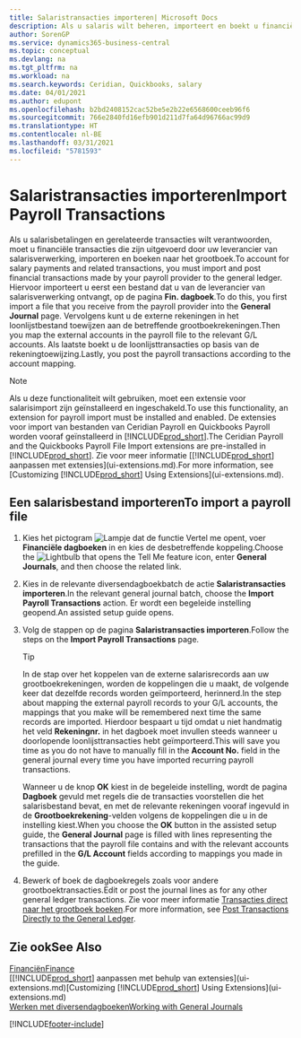 ```yaml
---
title: Salaristransacties importeren| Microsoft Docs
description: Als u salaris wilt beheren, importeert en boekt u financiële transacties vanuit uw salarisprovider naar het grootboek, met behulp van een salarisextensie zoals Ceridian of Quickbooks.
author: SorenGP
ms.service: dynamics365-business-central
ms.topic: conceptual
ms.devlang: na
ms.tgt_pltfrm: na
ms.workload: na
ms.search.keywords: Ceridian, Quickbooks, salary
ms.date: 04/01/2021
ms.author: edupont
ms.openlocfilehash: b2bd2408152cac52be5e2b22e6568600ceeb96f6
ms.sourcegitcommit: 766e2840fd16efb901d211d7fa64d96766ac99d9
ms.translationtype: HT
ms.contentlocale: nl-BE
ms.lasthandoff: 03/31/2021
ms.locfileid: "5781593"
---
```

# <a name="import-payroll-transactions"></a><span data-ttu-id="f156e-103">Salaristransacties importeren</span><span class="sxs-lookup"><span data-stu-id="f156e-103">Import Payroll Transactions</span></span>
<span data-ttu-id="f156e-104">Als u salarisbetalingen en gerelateerde transacties wilt verantwoorden, moet u financiële transacties die zijn uitgevoerd door uw leverancier van salarisverwerking, importeren en boeken naar het grootboek.</span><span class="sxs-lookup"><span data-stu-id="f156e-104">To account for salary payments and related transactions, you must import and post financial transactions made by your payroll provider to the general ledger.</span></span> <span data-ttu-id="f156e-105">Hiervoor importeert u eerst een bestand dat u van de leverancier van salarisverwerking ontvangt, op de pagina **Fin. dagboek**.</span><span class="sxs-lookup"><span data-stu-id="f156e-105">To do this, you first import a file that you receive from the payroll provider into the **General Journal** page.</span></span> <span data-ttu-id="f156e-106">Vervolgens kunt u de externe rekeningen in het loonlijstbestand toewijzen aan de betreffende grootboekrekeningen.</span><span class="sxs-lookup"><span data-stu-id="f156e-106">Then you map the external accounts in the payroll file to the relevant G/L accounts.</span></span> <span data-ttu-id="f156e-107">Als laatste boekt u de loonlijsttransacties op basis van de rekeningtoewijzing.</span><span class="sxs-lookup"><span data-stu-id="f156e-107">Lastly, you post the payroll transactions according to the account mapping.</span></span>

> [!NOTE]  
>   <span data-ttu-id="f156e-108">Als u deze functionaliteit wilt gebruiken, moet een extensie voor salarisimport zijn geïnstalleerd en ingeschakeld.</span><span class="sxs-lookup"><span data-stu-id="f156e-108">To use this functionality, an extension for payroll import must be installed and enabled.</span></span> <span data-ttu-id="f156e-109">De extensies voor import van bestanden van Ceridian Payroll en Quickbooks Payroll worden vooraf geïnstalleerd in [!INCLUDE[prod_short](includes/prod_short.md)].</span><span class="sxs-lookup"><span data-stu-id="f156e-109">The Ceridian Payroll and the Quickbooks Payroll File Import extensions are pre-installed in [!INCLUDE[prod_short](includes/prod_short.md)].</span></span> <span data-ttu-id="f156e-110">Zie voor meer informatie [[!INCLUDE[prod_short](includes/prod_short.md)] aanpassen met extensies](ui-extensions.md).</span><span class="sxs-lookup"><span data-stu-id="f156e-110">For more information, see [Customizing [!INCLUDE[prod_short](includes/prod_short.md)] Using Extensions](ui-extensions.md).</span></span>

## <a name="to-import-a-payroll-file"></a><span data-ttu-id="f156e-111">Een salarisbestand importeren</span><span class="sxs-lookup"><span data-stu-id="f156e-111">To import a payroll file</span></span>
1. <span data-ttu-id="f156e-112">Kies het pictogram ![Lampje dat de functie Vertel me opent](media/ui-search/search_small.png "Vertel me wat u wilt doen"), voer **Financiële dagboeken** in en kies de desbetreffende koppeling.</span><span class="sxs-lookup"><span data-stu-id="f156e-112">Choose the ![Lightbulb that opens the Tell Me feature](media/ui-search/search_small.png "Tell me what you want to do") icon, enter **General Journals**, and then choose the related link.</span></span>
2. <span data-ttu-id="f156e-113">Kies in de relevante diversendagboekbatch de actie **Salaristransacties importeren**.</span><span class="sxs-lookup"><span data-stu-id="f156e-113">In the relevant general journal batch, choose the **Import Payroll Transactions** action.</span></span> <span data-ttu-id="f156e-114">Er wordt een begeleide instelling geopend.</span><span class="sxs-lookup"><span data-stu-id="f156e-114">An assisted setup guide opens.</span></span>
3. <span data-ttu-id="f156e-115">Volg de stappen op de pagina **Salaristransacties importeren**.</span><span class="sxs-lookup"><span data-stu-id="f156e-115">Follow the steps on the **Import Payroll Transactions** page.</span></span>

    > [!TIP]  
    >   <span data-ttu-id="f156e-116">In de stap over het koppelen van de externe salarisrecords aan uw grootboekrekeningen, worden de koppelingen die u maakt, de volgende keer dat dezelfde records worden geïmporteerd, herinnerd.</span><span class="sxs-lookup"><span data-stu-id="f156e-116">In the step about mapping the external payroll records to your G/L accounts, the mappings that you make will be remembered next time the same records are imported.</span></span> <span data-ttu-id="f156e-117">Hierdoor bespaart u tijd omdat u niet handmatig het veld **Rekeningnr.** in het dagboek moet invullen steeds wanneer u doorlopende loonlijsttransacties hebt geïmporteerd.</span><span class="sxs-lookup"><span data-stu-id="f156e-117">This will save you time as you do not have to manually fill in the **Account No.** field in the general journal every time you have imported recurring payroll transactions.</span></span>   

    <span data-ttu-id="f156e-118">Wanneer u de knop **OK** kiest in de begeleide instelling, wordt de pagina **Dagboek** gevuld met regels die de transacties voorstellen die het salarisbestand bevat, en met de relevante rekeningen vooraf ingevuld in de **Grootboekrekening**-velden volgens de koppelingen die u in de instelling kiest.</span><span class="sxs-lookup"><span data-stu-id="f156e-118">When you choose the **OK** button in the assisted setup guide, the **General Journal** page is filled with lines representing the transactions that the payroll file contains and with the relevant accounts prefilled in the **G/L Account** fields according to mappings you made in the guide.</span></span>
4. <span data-ttu-id="f156e-119">Bewerk of boek de dagboekregels zoals voor andere grootboektransacties.</span><span class="sxs-lookup"><span data-stu-id="f156e-119">Edit or post the journal lines as for any other general ledger transactions.</span></span> <span data-ttu-id="f156e-120">Zie voor meer informatie [Transacties direct naar het grootboek boeken](finance-how-post-transactions-directly.md).</span><span class="sxs-lookup"><span data-stu-id="f156e-120">For more information, see [Post Transactions Directly to the General Ledger](finance-how-post-transactions-directly.md).</span></span>   

## <a name="see-also"></a><span data-ttu-id="f156e-121">Zie ook</span><span class="sxs-lookup"><span data-stu-id="f156e-121">See Also</span></span>
[<span data-ttu-id="f156e-122">Financiën</span><span class="sxs-lookup"><span data-stu-id="f156e-122">Finance</span></span>](finance.md)  
<span data-ttu-id="f156e-123">[[!INCLUDE[prod_short](includes/prod_short.md)] aanpassen met behulp van extensies](ui-extensions.md)</span><span class="sxs-lookup"><span data-stu-id="f156e-123">[Customizing [!INCLUDE[prod_short](includes/prod_short.md)] Using Extensions](ui-extensions.md)</span></span>  
[<span data-ttu-id="f156e-124">Werken met diversendagboeken</span><span class="sxs-lookup"><span data-stu-id="f156e-124">Working with General Journals</span></span>](ui-work-general-journals.md)  


[!INCLUDE[footer-include](includes/footer-banner.md)]